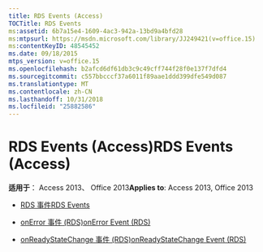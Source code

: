 ```yaml
---
title: RDS Events (Access)
TOCTitle: RDS Events
ms:assetid: 6b7a15e4-1609-4ac3-942a-13bd9a4bfd28
ms:mtpsurl: https://msdn.microsoft.com/library/JJ249421(v=office.15)
ms:contentKeyID: 48545452
ms.date: 09/18/2015
mtps_version: v=office.15
ms.openlocfilehash: b2afcd6df61db3c9c49cff744f28f0e137f7dfd4
ms.sourcegitcommit: c557bbcccf37a6011f89aae1ddd399dfe549d087
ms.translationtype: MT
ms.contentlocale: zh-CN
ms.lasthandoff: 10/31/2018
ms.locfileid: "25882586"
---
```

# <a name="rds-events-access"></a><span data-ttu-id="8679d-102">RDS Events (Access)</span><span class="sxs-lookup"><span data-stu-id="8679d-102">RDS Events (Access)</span></span>


<span data-ttu-id="8679d-103">**适用于**： Access 2013、 Office 2013</span><span class="sxs-lookup"><span data-stu-id="8679d-103">**Applies to**: Access 2013, Office 2013</span></span>



  - [<span data-ttu-id="8679d-104">RDS 事件</span><span class="sxs-lookup"><span data-stu-id="8679d-104">RDS Events</span></span>](rds-events.md)

  - [<span data-ttu-id="8679d-105">onError 事件 (RDS)</span><span class="sxs-lookup"><span data-stu-id="8679d-105">onError Event (RDS)</span></span>](onerror-event-rds.md)

  - [<span data-ttu-id="8679d-106">onReadyStateChange 事件 (RDS)</span><span class="sxs-lookup"><span data-stu-id="8679d-106">onReadyStateChange Event (RDS)</span></span>](onreadystatechange-event-rds.md)

